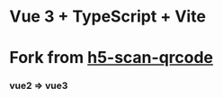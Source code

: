 # Vue 3 + TypeScript + Vite
# Fork from [h5-scan-qrcode](https://github.com/dragonir/h5-scan-qrcode)
### vue2 => vue3